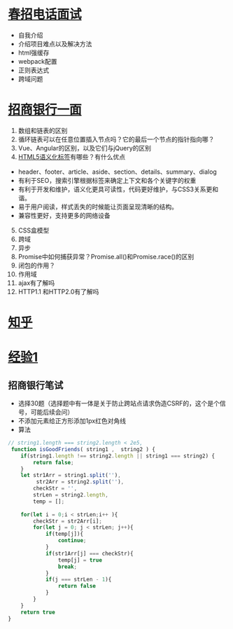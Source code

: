 # [春招电话面试](https://www.nowcoder.com/discuss/159193?type=0&order=0&pos=21&page=0)
- 自我介绍
- 介绍项目难点以及解决方法
- html强缓存
- webpack配置
- 正则表达式
- 跨域问题
# [招商银行一面](https://www.nowcoder.com/discuss/251451)
1. 数组和链表的区别
2. 循环链表可以在任意位置插入节点吗？它的最后一个节点的指针指向哪？
3. Vue、Angular的区别，以及它们与jQuery的区别
4. [HTML5语义化标签](https://www.jianshu.com/p/de17c942ba32)有哪些？有什么优点
  - header、footer、article、aside、section、details、summary、dialog
  - 有利于SEO，搜索引擎根据标签来确定上下文和各个关键字的权重
  - 有利于开发和维护，语义化更具可读性，代码更好维护，与CSS3关系更和谐。
  - 易于用户阅读，样式丢失的时候能让页面呈现清晰的结构。
  - 兼容性更好，支持更多的网络设备
5. CSS盒模型
6. 跨域
7. 异步
8. Promise中如何捕获异常？Promise.all()和Promise.race()的区别
9. 闭包的作用？
10. 作用域
11. ajax有了解吗
12. HTTP1.1 和HTTP2.0有了解吗

# [知乎](https://zhuanlan.zhihu.com/p/62915156)
# [经验1](https://www.job592.com/pay/ms/d65013443.htmlN)

## 招商银行笔试
- 选择30题（选择题中有一体是关于防止跨站点请求伪造CSRF的，这个是个信号，可能后续会问）
- 不添加元素给正方形添加1px红色对角线
- 算法
```javascript
// string1.length === string2.length < 2e5,
 function isGoodFriends( string1 ,  string2 ) {
    if(string1.length !== string2.length || string1 === string2) {
        return false;
    }
    let str1Arr = string1.split(''),
         str2Arr = string2.split(''),
        checkStr = '',
        strLen = string2.length,
        temp = [];
    
    for(let i = 0;i < strLen;i++ ){
        checkStr = str2Arr[i];
        for(let j = 0; j < strLen; j++){
            if(temp[j]){
                continue;
            }
            if(str1Arr[j] === checkStr){
                temp[j] = true
                break;
            }
            if(j === strLen - 1){
                return false
            }
        }
    }
    return true
}
```